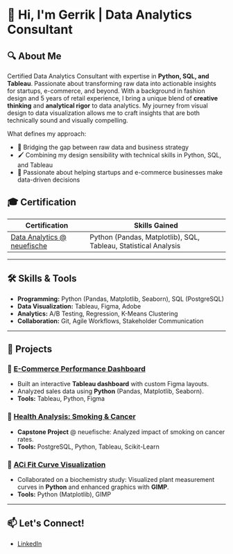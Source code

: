# 👋 Hi, I'm Gerrik | Data Analytics Consultant  

## 🔍 **About Me**  
Certified Data Analytics Consultant with expertise in **Python, SQL, and Tableau**. Passionate about transforming raw data into actionable insights for startups, e-commerce, and beyond.
With a background in fashion design and 5 years of retail experience, I bring a unique blend of **creative thinking** and **analytical rigor** to data analytics. My journey from visual design to data visualization allows me to craft insights that are both technically sound and visually compelling.

What defines my approach:
- 🎯 Bridging the gap between raw data and business strategy
- 🖌️ Combining my design sensibility with technical skills in Python, SQL, and Tableau
- 🚀 Passionate about helping startups and e-commerce businesses make data-driven decisions

## 🎓 **Certification**  
| Certification | Skills Gained | 
|--------------|---------------|
| [Data Analytics @ neuefische](docs/neuefische-certification.pdf) | Python (Pandas, Matplotlib), SQL, Tableau, Statistical Analysis |
---

## 🛠 **Skills & Tools**  
- **Programming:** Python (Pandas, Matplotlib, Seaborn), SQL (PostgreSQL)  
- **Data Visualization:** Tableau, Figma, Adobe 
- **Analytics:** A/B Testing, Regression, K-Means Clustering  
- **Collaboration:** Git, Agile Workflows, Stakeholder Communication  

---

## 📂 **Projects**  

### 🛒 [E-Commerce Performance Dashboard](Business_Analytics/)  
- Built an interactive **Tableau dashboard** with custom Figma layouts.  
- Analyzed sales data using **Python** (Pandas, Matplotlib, Seaborn).  
- **Tools:** Tableau, Python, Figma  

### 🏥 [Health Analysis: Smoking & Cancer](Health_Analyse/)  
- **Capstone Project** @ neuefische: Analyzed impact of smoking on cancer rates.  
- **Tools:** PostgreSQL, Python, Tableau, Scikit-Learn 

### 🌿 [ACi Fit Curve Visualization](ACi_Fit_Kurve/)  
- Collaborated on a biochemistry study: Visualized plant measurement curves in **Python** and enhanced graphics with **GIMP**.  
- **Tools:** Python (Matplotlib), GIMP  

---

## 📫 **Let's Connect!**  
- [LinkedIn](https://linkedin.com/in/your-profile)  
